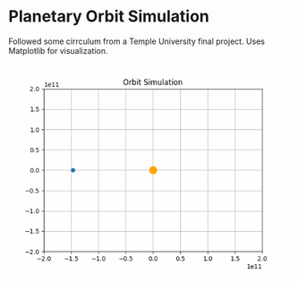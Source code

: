 # Planetary Orbit Simulation

Followed some cirrculum from a Temple University final project.
Uses Matplotlib for visualization.

![](./orbits.gif)